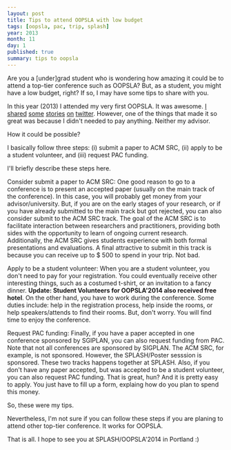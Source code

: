 ```yaml
---
layout: post
title: Tips to attend OOPSLA with low budget
tags: [oopsla, pac, trip, splash]
year: 2013
month: 11
day: 1
published: true
summary: tips to oopsla
---
```


Are you a [under]grad student who is wondering how amazing it could be to attend a top-tier conference such as OOPSLA? But, as a student, you might have a low budget, right? If so, I may have some tips to share with you.

In this year (2013) I attended my very first OOPSLA. It was awesome. [I](https://twitter.com/gustavopinto/status/394562681253810176) [shared](https://twitter.com/gustavopinto/status/395050744291659776) [some](https://twitter.com/gustavopinto/status/395210719022436352) [stories](https://twitter.com/gustavopinto/status/395683470971641856) [on](https://twitter.com/gustavopinto/status/396020564361371648) [twitter](https://twitter.com/gustavopinto/status/396021132479827969). However, one of the things that made it so great was because I didn't needed to pay anything. Neither my advisor.

How it could be possible?

I basically follow three steps: (i) submit a paper to ACM SRC, (ii) apply to be a student volunteer, and (iii) request PAC funding.

I'll briefly describe these steps here.

Consider submit a paper to ACM SRC: One good reason to go to a conference is to present an accepted paper (usually on the main track of the conference). In this case, you will probably get money from your advisor/university. But, if you are on the early stages of your research, or if you have already submitted to the main track but got rejected, you can also consider submit to the ACM SRC track. The goal of the ACM SRC is to facilitate interaction between researchers and practitioners, providing both sides with the opportunity to learn of ongoing current research. Additionally, the ACM SRC gives students experience with both formal presentations and evaluations. A final attractive to submit in this track is because you can receive up to $ 500 to spend in your trip. Not bad.

Apply to be a student volunteer: When you are a student volunteer, you don't need to pay for your registration. You could eventually receive other interesting things, such as a costumed t-shirt, or an invitation to a fancy dinner. **Update: Student Volunteers for OOPSLA'2014 also received free hotel**. On the other hand, you have to work during the conference. Some duties include: help in the registration process, help inside the rooms, or help speakers/attends to find their rooms. But, don't worry. You will find time to enjoy the conference.

Request PAC funding: Finally, if you have a paper accepted in one conference sponsored by SGIPLAN, you can also request funding from PAC. Note that not all conferences are sponsored by SIGPLAN. The ACM SRC, for example, is not sponsored. However, the SPLASH/Poster sesssion is sponsored. These two tracks happens together at SPLASH. Also, if you don't have any paper accepted, but was accepted to be a student volunteer, you can also request PAC funding. That is great, hun? And it is pretty easy to apply. You just have to fill up a form, explaing how do you plan to spend this money.

So, these were my tips.

Nevertheless, I'm not sure if you can follow these steps if you are planing to attend other top-tier conference. It works for OOPSLA.

That is all. I hope to see you at SPLASH/OOPSLA'2014 in Portland :)
